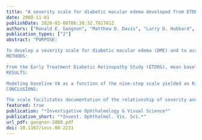 ```yaml
---
title: "A severity scale for diabetic macular edema developed from ETDRS data"
date: 2008-11-01
publishDate: 2020-02-08T06:30:32.781701Z
authors: ["Ronald E. Gangnon", "Matthew D. Davis", "Larry D. Hubbard", "Lloyd M. Aiello", "Emily Y. Chew", "Frederick L. Ferris III", Marian R. Fisher and the Early Treatment Diabetic Retinopathy Study Research Group]
publication_types: ["2"]
abstract: "PURPOSE:

To develop a severity scale for diabetic macular edema (DME) and to assess relationships between severity and duration of DME and visual acuity (VA).
METHODS:

From the Early Treatment Diabetic Retinopathy Study (ETDRS), mean baseline VA scores were tabulated for 7422 eyes cross-classified by (1) location of retinal thickening (RT) and its area within 1 disc diameter of the macular center, and (2) degree of RT at the center. Adjacent (row, column, and off-diagonal) cells with the greatest similarity in baseline VA (mean and SD) based on a Gaussian (normal) likelihood were merged. An initial eight-step scale was chosen using the Schwarz criterion (Bayesian information criterion; BIC) and was revised based on clinical judgment to nine steps. Relationships between baseline VA and other photographic and fluorescein angiographic characteristics were examined singly and in combination with the scale.
RESULTS:

Modeling baseline VA as a function of the nine-step scale yielded an R(2) of 38.0%, compared with 38.4% using the full cross-classification of these variables. Addition of each of the other baseline characteristics changed the adjusted R(2) for the combination very little. Between scale levels 1A and 5B mean (SD) VA decreased from 86.8 (5.8) letters to 59.8 (13.6) letters. In a model of change in VA as a function of time spent at each DME severity level, VA loss increased progressively from 1 letter per year at level 2 to 17 letters per year at level 5B.
CONCLUSIONS:

The scale facilitates documentation of the relationship of severity and duration of DME with VA."
featured: true
publication: "*Investigative Ophthalmology & Visual Science*"
publication_short: "*Invest. Ophthalmol. Vis. Sci.*"
url_pdf: gangnon-2008.pdf
doi: 10.1167/iovs.08-2231
---
```


